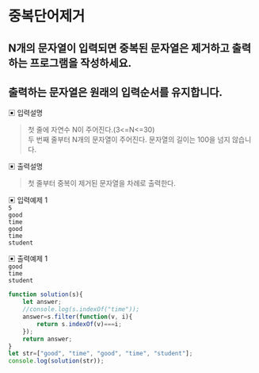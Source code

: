 # 중복단어제거
## N개의 문자열이 입력되면 중복된 문자열은 제거하고 출력하는 프로그램을 작성하세요.
## 출력하는 문자열은 원래의 입력순서를 유지합니다.

▣ 입력설명<br/>
> 첫 줄에 자연수 N이 주어진다.(3<=N<=30)
<br/>두 번째 줄부터 N개의 문자열이 주어진다. 문자열의 길이는 100을 넘지 않습니다.

▣ 출력설명<br/>
> 첫 줄부터 중복이 제거된 문자열을 차례로 출력한다.

▣ 입력예제 1 <br/>
```5```<br/>
```good```<br/>
```time```<br/>
```good```<br/>
```time```<br/>
```student```<br/>

▣ 출력예제 1<br/> 
```good```<br/>
```time```<br/>
```student```<br/>

```js
function solution(s){  
    let answer;
    //console.log(s.indexOf("time"));
    answer=s.filter(function(v, i){
        return s.indexOf(v)===i;
    });
    return answer;
}
let str=["good", "time", "good", "time", "student"];
console.log(solution(str));
```
